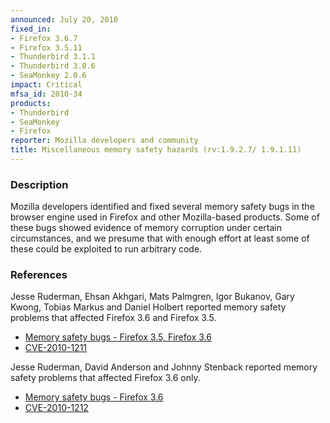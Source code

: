 ```yaml
---
announced: July 20, 2010
fixed_in:
- Firefox 3.6.7
- Firefox 3.5.11
- Thunderbird 3.1.1
- Thunderbird 3.0.6
- SeaMonkey 2.0.6
impact: Critical
mfsa_id: 2010-34
products:
- Thunderbird
- SeaMonkey
- Firefox
reporter: Mozilla developers and community
title: Miscellaneous memory safety hazards (rv:1.9.2.7/ 1.9.1.11)
---
```


<h3>Description</h3>

<p>Mozilla developers identified and fixed several memory safety bugs
in the browser engine used in Firefox and other Mozilla-based
products. Some of these bugs showed evidence of memory corruption
under certain circumstances, and we presume that with enough effort at
least some of these could be exploited to run arbitrary code.</p>

<h3>References</h3>

<p>Jesse Ruderman, Ehsan Akhgari, Mats Palmgren, Igor Bukanov, Gary
Kwong, Tobias Markus and Daniel Holbert reported memory safety
problems that affected Firefox 3.6 and Firefox 3.5.</p>
<ul>
  <li><a href="https://bugzilla.mozilla.org/buglist.cgi?bug_id=567059,561539,570657,564705,559241,566136,535926,529087,574750,507775,528644">Memory safety bugs - Firefox 3.5, Firefox 3.6</a></li>
  <li><a class="ex-ref" href="http://cve.mitre.org/cgi-bin/cvename.cgi?name=CVE-2010-1211">CVE-2010-1211</a></li>
</ul>

<p>Jesse Ruderman, David Anderson and Johnny Stenback reported memory
safety problems that affected Firefox 3.6 only.</p>
<ul>
  <li><a href="https://bugzilla.mozilla.org/buglist.cgi?bug_id=568855,530955,558618">Memory safety bugs - Firefox 3.6</a></li>
  <li><a class="ex-ref" href="http://cve.mitre.org/cgi-bin/cvename.cgi?name=CVE-2010-1212">CVE-2010-1212</a></li>
</ul>




